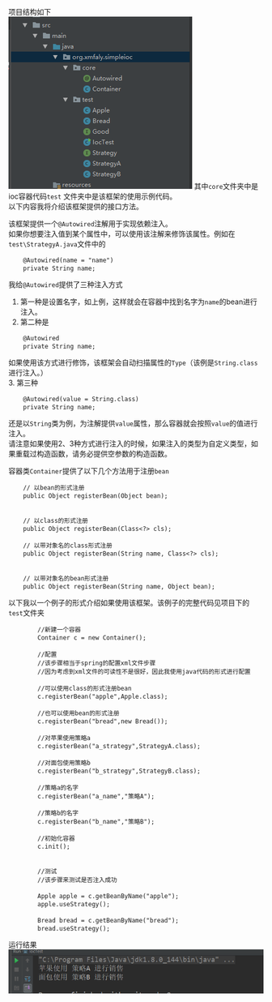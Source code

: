 项目结构如下  
![11](/doc/1.png)
其中`core`文件夹中是ioc容器代码`test`  文件夹中是该框架的使用示例代码。  
以下内容我将介绍该框架提供的接口方法。  

该框架提供一个`@Autowired`注解用于实现依赖注入。  
如果你想要注入值到某个属性中，可以使用该注解来修饰该属性。例如在`test\StrategyA.java`文件中的  
```
    @Autowired(name = "name")
    private String name;
```
我给`@Autowired`提供了三种注入方式  
1. 第一种是设置名字，如上例，这样就会在容器中找到名字为`name`的bean进行注入。  
2. 第二种是  
```
    @Autowired
    private String name;

```
如果使用该方式进行修饰，该框架会自动扫描属性的`Type`（该例是`String.class`进行注入。）  
3. 第三种
```
	@Autowired(value = String.class)	
	private String name;
```
还是以`String`类为例，为注解提供`value`属性，那么容器就会按照`value`的值进行注入。  
请注意如果使用2、3种方式进行注入的时候，如果注入的类型为自定义类型，如果重载过构造函数，请务必提供空参数的构造函数。  

容器类`Container`提供了以下几个方法用于注册`bean`  
```
    // 以bean的形式注册
    public Object registerBean(Object bean);


    // 以class的形式注册
    public Object registerBean(Class<?> cls);

    // 以带对象名的class形式注册
    public Object registerBean(String name, Class<?> cls);


    // 以带对象名的bean形式注册
    public Object registerBean(String name, Object bean);

```

以下我以一个例子的形式介绍如果使用该框架。该例子的完整代码见项目下的`test`文件夹  

```
        //新建一个容器
        Container c = new Container();

        //配置
        //该步骤相当于spring的配置xml文件步骤
        //因为考虑到xml文件的可读性不是很好，因此我使用java代码的形式进行配置

        //可以使用class的形式注册bean
        c.registerBean("apple",Apple.class);

        //也可以使用bean的形式注册
        c.registerBean("bread",new Bread());

        //对苹果使用策略a
        c.registerBean("a_strategy",StrategyA.class);

        //对面包使用策略b
        c.registerBean("b_strategy",StrategyB.class);

        //策略a的名字
        c.registerBean("a_name","策略A");

        //策略b的名字
        c.registerBean("b_name","策略B");

        //初始化容器
        c.init();


        //测试
        //该步骤来测试是否注入成功

        Apple apple = c.getBeanByName("apple");
        apple.useStrategy();

        Bread bread = c.getBeanByName("bread");
        bread.useStrategy();

```
运行结果  
![22](/doc/2.png)
